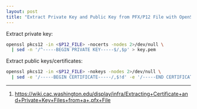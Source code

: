 ```yaml
---
layout: post
title: "Extract Private Key and Public Key from PFX/P12 File with OpenSSL"
---
```


Extract private key:
```bash
openssl pkcs12 -in <$P12_FILE> -nocerts -nodes 2>/dev/null \
  | sed -n '/^-----BEGIN PRIVATE KEY-----$/,$p' > key.pem
```

Extract public keys/certificates:
```bash
openssl pkcs12 -in <$P12_FILE> -nokeys -nodes 2>/dev/null \
  | sed -e '/-----BEGIN CERTIFICATE-----/,$!d' -e '/-----END CERTIFICATE-----/,/-----BEGIN CERTIFICATE-----/{//!d;}' > cert.pem
```

---
1. <https://wiki.cac.washington.edu/display/infra/Extracting+Certificate+and+Private+Key+Files+from+a+.pfx+File>
